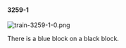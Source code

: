 #### 3259-1
![train-3259-1-0.png](https://github.com/lil-lab/nlvr/raw/master/nlvr/train/images/7/train-3259-1-0.png "train-3259-1-0.png")

There is a blue block on a black block.
